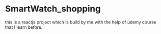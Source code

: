 # SmartWatch_shopping
this is a reactjs project which is build by me with the help of udemy course that I learn before.
